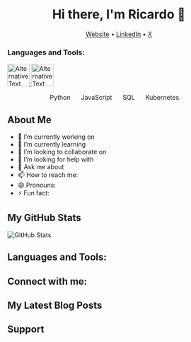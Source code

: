 
<!-- This is an HTML comment in your markdown file -->

<h1 align="center">Hi there, I'm Ricardo 👋</h1>
<p align="center">
  <a href="ricardorompar.com">Website</a> •
  <a href="https://www.linkedin.com/in/ricardo-romero-paredes/">LinkedIn</a> •
  <a href="https://twitter.com/ricardorompar)">X</a>
</p>

<p width="20" height="50"></p>

<h3 align="left">Languages and Tools:</h3>
<p align="center">
  
<a href="https://www.python.org" target="_blank" rel="noreferrer"> <img src="https://static-00.iconduck.com/assets.00/python-icon-2026x2048-1awro7y4.png" alt="Alternative Text" title="Python" width="50" height="50"> </a> <span width="20" height="50"> </span> <a href="https://www.javascript.com" target="_blank" rel="noreferrer"> <img src="https://brandslogos.com/wp-content/uploads/thumbs/javascript-logo-black-and-white.png" alt="Alternative Text" title="Javascript" width="50" height="50"> </a>

</p>

<div style="">
    <ul style="list-style-type: none; margin: 0; padding: 0; overflow: hidden; text-align: center;">
        <li style="display: inline; margin-right: 20px;">Python</li>
        <li style="display: inline; margin-right: 20px;">JavaScript</li>
        <li style="display: inline; margin-right: 20px;">SQL</li>
        <li style="display: inline; margin-right: 20px;">Kubernetes</li>
    </ul>
</div>

<h2>About Me</h2>
<ul>
  <li>🔭 I’m currently working on <Your Current Project or Job></li>
  <li>🌱 I’m currently learning <What You're Learning></li>
  <li>👯 I’m looking to collaborate on <Type of Projects></li>
  <li>🤔 I’m looking for help with <What You Need Help With></li>
  <li>💬 Ask me about <Topics You're Comfortable Discussing></li>
  <li>📫 How to reach me: <Your Email or Social Media Links></li>
  <li>😄 Pronouns: <Your Pronouns></li>
  <li>⚡ Fun fact: <Interesting Fact About You></li>
</ul>

<h2>My GitHub Stats</h2>
<p>
  <img src="https://github-readme-stats.vercel.app/api?username=ricardorompar&show_icons=true" alt="GitHub Stats" />
</p>

<h2>Languages and Tools:</h2>
<p>
  <!-- List of Languages and Tools You Use -->
</p>

<h2>Connect with me:</h2>
<p>
  <!-- Links to Your Social Media Profiles -->
</p>

<h2>My Latest Blog Posts</h2>
<!-- BLOG-POST-LIST:START -->
<!-- BLOG-POST-LIST:END -->

<h2>Support</h2>
<p>
  <!-- Optional: Ways to Support You or Your Projects -->
</p>

<!--
**ricardorompar/ricardorompar** is a ✨ _special_ ✨ repository because its `README.md` (this file) appears on your GitHub profile.

Here are some ideas to get you started:

- 🔭 I’m currently working on ...
- 🌱 I’m currently learning ...
- 👯 I’m looking to collaborate on ...
- 🤔 I’m looking for help with ...
- 💬 Ask me about ...
- 📫 How to reach me: ...
- 😄 Pronouns: ...
- ⚡ Fun fact: ...
-->
